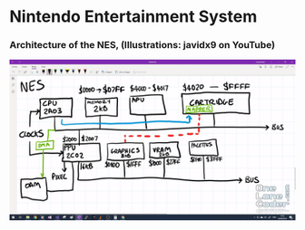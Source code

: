 # Nintendo Entertainment System
   
### Architecture of the NES, (Illustrations: javidx9 on YouTube)
   
![image](../media/nes-arc.png)